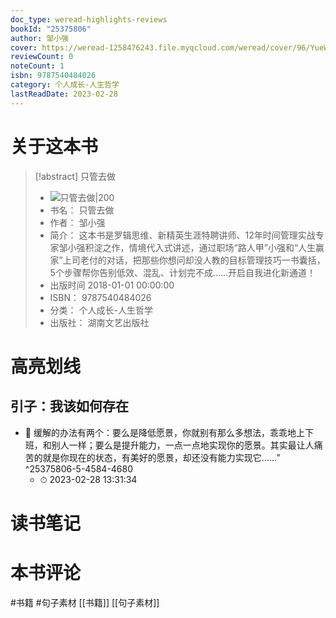 ```yaml
---
doc_type: weread-highlights-reviews
bookId: "25375806"
author: 邹小强
cover: https://weread-1258476243.file.myqcloud.com/weread/cover/96/YueWen_25375806/t7_YueWen_25375806.jpg
reviewCount: 0
noteCount: 1
isbn: 9787540484026
category: 个人成长-人生哲学
lastReadDate: 2023-02-28
---
```

# 关于这本书
> [!abstract] 只管去做
> - ![ 只管去做|200](https://weread-1258476243.file.myqcloud.com/weread/cover/96/YueWen_25375806/t7_YueWen_25375806.jpg)
> - 书名： 只管去做
> - 作者： 邹小强
> - 简介： 这本书是罗辑思维、新精英生涯特聘讲师、12年时间管理实战专家邹小强积淀之作，情境代入式讲述，通过职场“路人甲”小强和“人生赢家”上司老付的对话，把那些你想问却没人教的目标管理技巧一书囊括，5个步骤帮你告别低效、混乱、计划完不成……开启自我进化新通道！
> - 出版时间 2018-01-01 00:00:00
> - ISBN： 9787540484026
> - 分类： 个人成长-人生哲学
> - 出版社： 湖南文艺出版社

# 高亮划线

## 引子：我该如何存在


- 📌 缓解的办法有两个：要么是降低愿景，你就别有那么多想法，乖乖地上下班，和别人一样；要么是提升能力，一点一点地实现你的愿景。其实最让人痛苦的就是你现在的状态，有美好的愿景，却还没有能力实现它……” ^25375806-5-4584-4680
    - ⏱ 2023-02-28 13:31:34 
# 读书笔记

# 本书评论
#书籍 #句子素材  [[书籍]] [[句子素材]] 